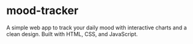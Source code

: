 # mood-tracker
A simple web app to track your daily mood with interactive charts and a clean design. Built with HTML, CSS, and JavaScript.
